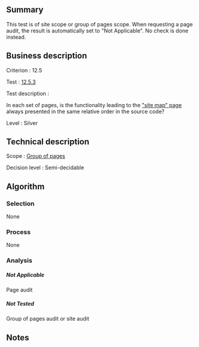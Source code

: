 ## Summary

This test is of site scope or group of pages scope. When requesting a page audit, the result is automatically set to "Not Applicable". No check is done instead.

## Business description

Criterion : 12.5

Test : [12.5.3](http://www.accessiweb.org/index.php/accessiweb-22-english-version.html#test-12-5-3)

Test description :

In each set of pages, is the functionality leading to the [&quot;site map&quot; page ](http://www.accessiweb.org/index.php/glossary-76.html#mPlanSite) always presented in the same relative order in the source code?

Level : Silver 

## Technical description

Scope : [Group of pages](/en/category/rules-design/accessiweb-11/scope/group_of_pages)

Decision level : Semi-decidable

## Algorithm

### Selection

None

### Process

None

### Analysis

##### Not Applicable

Page audit 

##### Not Tested

Group of pages audit or site audit

## Notes
